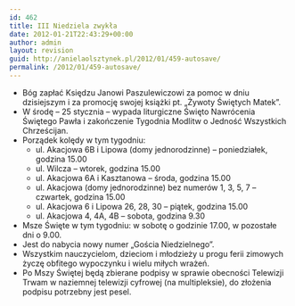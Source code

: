 ```yaml
---
id: 462
title: III Niedziela zwykła
date: 2012-01-21T22:43:29+00:00
author: admin
layout: revision
guid: http://anielaolsztynek.pl/2012/01/459-autosave/
permalink: /2012/01/459-autosave/
---
```

  * Bóg zapłać Księdzu Janowi Paszulewiczowi za pomoc w dniu dzisiejszym i za promocję swojej książki pt. &#8222;Żywoty Świętych Matek&#8221;.
  * W środę &#8211; 25 stycznia &#8211; wypada liturgiczne Święto Nawrócenia Świętego Pawła i zakończenie Tygodnia Modlitw o Jedność Wszystkich Chrześcijan.
  * Porządek kolędy w tym tygodniu: 
      * ul. Akacjowa 6B i Lipowa (domy jednorodzinne) &#8211; poniedziałek, godzina 15.00
      * ul. Wilcza &#8211; wtorek, godzina 15.00
      * ul. Akacjowa 6A i Kasztanowa &#8211; środa, godzina 15.00
      * ul. Akacjowa (domy jednorodzinne) bez numerów 1, 3, 5, 7 &#8211; czwartek, godzina 15.00
      * ul. Akacjowa 6 i Lipowa 26, 28, 30 &#8211; piątek, godzina 15.00
      * ul. Akacjowa 4, 4A, 4B &#8211; sobota, godzina 9.30
  * Msze Święte w tym tygodniu: w sobotę o godzinie 17.00, w pozostałe dni o 9.00.
  * Jest do nabycia nowy numer &#8222;Gościa Niedzielnego&#8221;.
  * Wszystkim nauczycielom, dzieciom i młodzieży u progu ferii zimowych życzę obfitego wypoczynku i wielu miłych wrażeń.
  * Po Mszy Świętej będą zbierane podpisy w sprawie obecności Telewizji Trwam w naziemnej telewizji cyfrowej (na multipleksie), do złożenia podpisu potrzebny jest pesel.